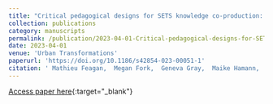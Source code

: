 ```yaml
---
title: "Critical pedagogical designs for SETS knowledge co-production: online peer- and problem-based learning by and for early career green infrastructure experts"
collection: publications
category: manuscripts
permalink: /publication/2023-04-01-Critical-pedagogical-designs-for-SETS-knowledge-co-production-online-peer-and-problem-based-learning-by-and-for-early-career-green-infrastructure-experts
date: 2023-04-01
venue: 'Urban Transformations'
paperurl: 'https://doi.org/10.1186/s42854-023-00051-1'
citation: ' Mathieu Feagan,  Megan Fork,  Geneva Gray,  Maike Hamann,  Jason Hawes,  Elizabeth Hiroyasu,  Brooke Wilkerson, &quot;Critical pedagogical designs for SETS knowledge co-production: online peer- and problem-based learning by and for early career green infrastructure experts.&quot; Urban Transformations, 2023.'
---
```

[Access paper here](https://doi.org/10.1186/s42854-023-00051-1){:target="_blank"}
